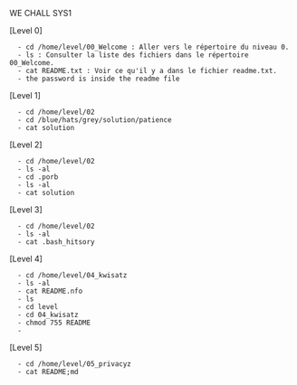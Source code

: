 WE CHALL SYS1


  [Level 0]
      
      - cd /home/level/00_Welcome : Aller vers le répertoire du niveau 0.
      - ls : Consulter la liste des fichiers dans le répertoire 00_Welcome.
      - cat README.txt : Voir ce qu'il y a dans le fichier readme.txt.
      - the password is inside the readme file 

  [Level 1]
  
      - cd /home/level/02
      - cd /blue/hats/grey/solution/patience
      - cat solution

  [Level 2]

      - cd /home/level/02 
      - ls -al
      - cd .porb
      - ls -al
      - cat solution

  [Level 3]
 
      - cd /home/level/02
      - ls -al
      - cat .bash_hitsory

  [Level 4]

      - cd /home/level/04_kwisatz
      - ls -al
      - cat README.nfo
      - ls
      - cd level
      - cd 04_kwisatz
      - chmod 755 README 
      -

  [Level 5]

      - cd /home/level/05_privacyz
      - cat README;md
      

























      
